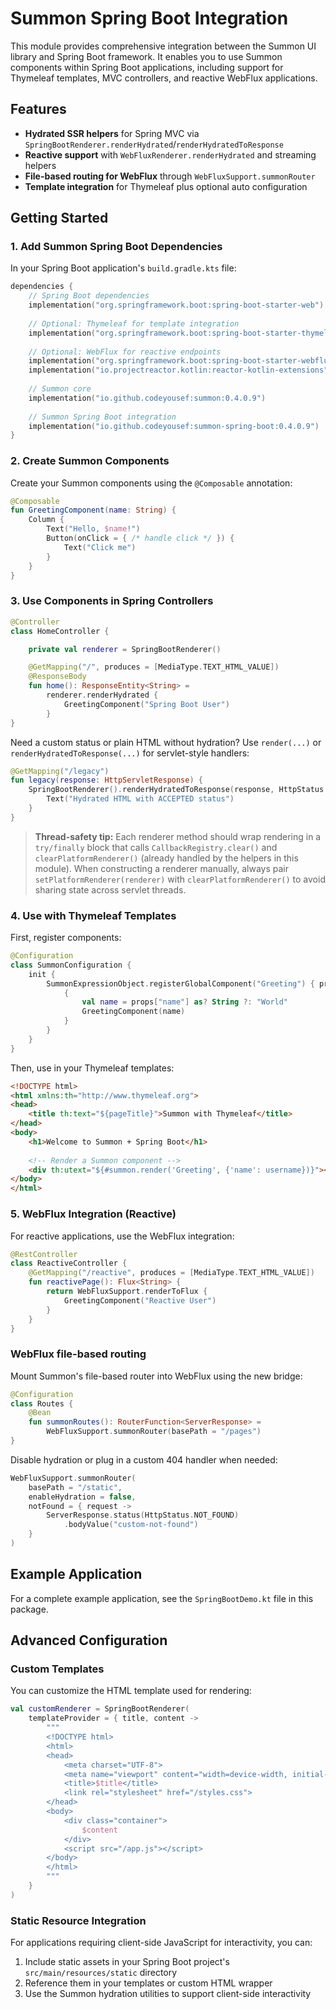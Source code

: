 # Summon Spring Boot Integration

This module provides comprehensive integration between the Summon UI library and Spring Boot framework. It enables you to use Summon components within Spring Boot applications, including support for Thymeleaf templates, MVC controllers, and reactive WebFlux applications.

## Features

- **Hydrated SSR helpers** for Spring MVC via `SpringBootRenderer.renderHydrated`/`renderHydratedToResponse`
- **Reactive support** with `WebFluxRenderer.renderHydrated` and streaming helpers
- **File-based routing for WebFlux** through `WebFluxSupport.summonRouter`
- **Template integration** for Thymeleaf plus optional auto configuration

## Getting Started

### 1. Add Summon Spring Boot Dependencies

In your Spring Boot application's `build.gradle.kts` file:

```kotlin
dependencies {
    // Spring Boot dependencies
    implementation("org.springframework.boot:spring-boot-starter-web")
    
    // Optional: Thymeleaf for template integration
    implementation("org.springframework.boot:spring-boot-starter-thymeleaf")
    
    // Optional: WebFlux for reactive endpoints
    implementation("org.springframework.boot:spring-boot-starter-webflux")
    implementation("io.projectreactor.kotlin:reactor-kotlin-extensions")
    
    // Summon core
    implementation("io.github.codeyousef:summon:0.4.0.9")
    
    // Summon Spring Boot integration
    implementation("io.github.codeyousef:summon-spring-boot:0.4.0.9")
}
```

### 2. Create Summon Components

Create your Summon components using the `@Composable` annotation:

```kotlin
@Composable
fun GreetingComponent(name: String) {
    Column {
        Text("Hello, $name!")
        Button(onClick = { /* handle click */ }) {
            Text("Click me")
        }
    }
}
```

### 3. Use Components in Spring Controllers

```kotlin
@Controller
class HomeController {

    private val renderer = SpringBootRenderer()

    @GetMapping("/", produces = [MediaType.TEXT_HTML_VALUE])
    @ResponseBody
    fun home(): ResponseEntity<String> =
        renderer.renderHydrated {
            GreetingComponent("Spring Boot User")
        }
}
```

Need a custom status or plain HTML without hydration? Use `render(...)` or `renderHydratedToResponse(...)` for
servlet-style handlers:

```kotlin
@GetMapping("/legacy")
fun legacy(response: HttpServletResponse) {
    SpringBootRenderer().renderHydratedToResponse(response, HttpStatus.ACCEPTED) {
        Text("Hydrated HTML with ACCEPTED status")
    }
}
```

> **Thread-safety tip:** Each renderer method should wrap rendering in a `try/finally` block that calls
`CallbackRegistry.clear()` and `clearPlatformRenderer()` (already handled by the helpers in this module). When
> constructing a renderer manually, always pair `setPlatformRenderer(renderer)` with `clearPlatformRenderer()` to avoid
> sharing state across servlet threads.

### 4. Use with Thymeleaf Templates

First, register components:

```kotlin
@Configuration
class SummonConfiguration {
    init {
        SummonExpressionObject.registerGlobalComponent("Greeting") { props ->
            {
                val name = props["name"] as? String ?: "World"
                GreetingComponent(name)
            }
        }
    }
}
```

Then, use in your Thymeleaf templates:

```html
<!DOCTYPE html>
<html xmlns:th="http://www.thymeleaf.org">
<head>
    <title th:text="${pageTitle}">Summon with Thymeleaf</title>
</head>
<body>
    <h1>Welcome to Summon + Spring Boot</h1>
    
    <!-- Render a Summon component -->
    <div th:utext="${#summon.render('Greeting', {'name': username})}"></div>
</body>
</html>
```

### 5. WebFlux Integration (Reactive)

For reactive applications, use the WebFlux integration:

```kotlin
@RestController
class ReactiveController {
    @GetMapping("/reactive", produces = [MediaType.TEXT_HTML_VALUE])
    fun reactivePage(): Flux<String> {
        return WebFluxSupport.renderToFlux {
            GreetingComponent("Reactive User")
        }
    }
}
```

### WebFlux file-based routing

Mount Summon's file-based router into WebFlux using the new bridge:

```kotlin
@Configuration
class Routes {
    @Bean
    fun summonRoutes(): RouterFunction<ServerResponse> =
        WebFluxSupport.summonRouter(basePath = "/pages")
}
```

Disable hydration or plug in a custom 404 handler when needed:

```kotlin
WebFluxSupport.summonRouter(
    basePath = "/static",
    enableHydration = false,
    notFound = { request ->
        ServerResponse.status(HttpStatus.NOT_FOUND)
            .bodyValue("custom-not-found")
    }
)
```

## Example Application

For a complete example application, see the `SpringBootDemo.kt` file in this package.

## Advanced Configuration

### Custom Templates

You can customize the HTML template used for rendering:

```kotlin
val customRenderer = SpringBootRenderer(
    templateProvider = { title, content ->
        """
        <!DOCTYPE html>
        <html>
        <head>
            <meta charset="UTF-8">
            <meta name="viewport" content="width=device-width, initial-scale=1.0">
            <title>$title</title>
            <link rel="stylesheet" href="/styles.css">
        </head>
        <body>
            <div class="container">
                $content
            </div>
            <script src="/app.js"></script>
        </body>
        </html>
        """
    }
)
```

### Static Resource Integration

For applications requiring client-side JavaScript for interactivity, you can:

1. Include static assets in your Spring Boot project's `src/main/resources/static` directory
2. Reference them in your templates or custom HTML wrapper
3. Use the Summon hydration utilities to support client-side interactivity 
